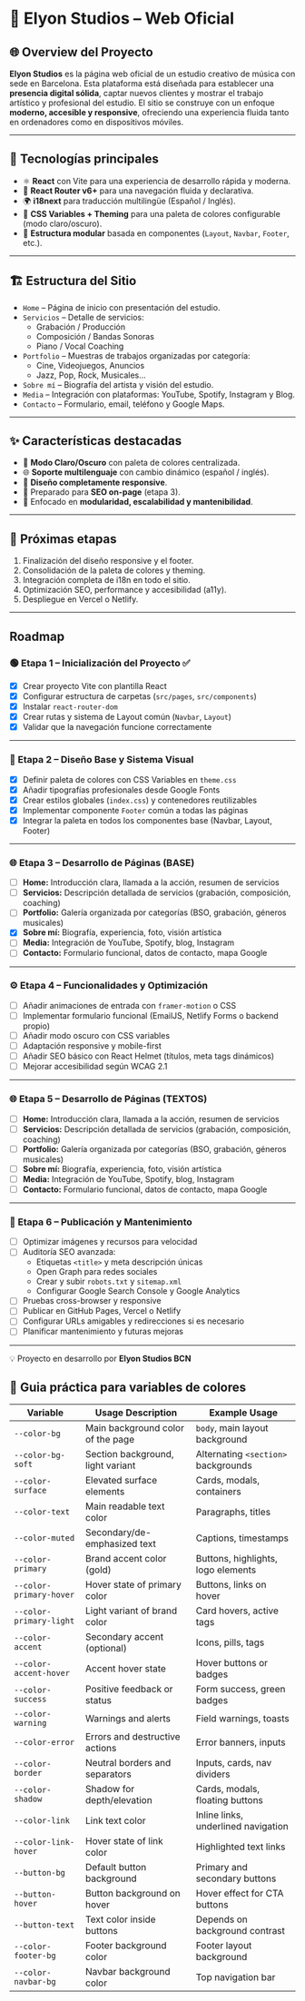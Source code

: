 # 🎵 Elyon Studios – Web Oficial

## 🌐 Overview del Proyecto

**Elyon Studios** es la página web oficial de un estudio creativo de música con sede en Barcelona. Esta plataforma está diseñada para establecer una **presencia digital sólida**, captar nuevos clientes y mostrar el trabajo artístico y profesional del estudio. El sitio se construye con un enfoque **moderno, accesible y responsive**, ofreciendo una experiencia fluida tanto en ordenadores como en dispositivos móviles.

---

## 🧩 Tecnologías principales

- ⚛️ **React** con Vite para una experiencia de desarrollo rápida y moderna.
- 🔁 **React Router v6+** para una navegación fluida y declarativa.
- 🌍 **i18next** para traducción multilingüe (Español / Inglés).
- 🎨 **CSS Variables + Theming** para una paleta de colores configurable (modo claro/oscuro).
- 🧱 **Estructura modular** basada en componentes (`Layout`, `Navbar`, `Footer`, etc.).

---

## 🏗️ Estructura del Sitio

- `Home` – Página de inicio con presentación del estudio.
- `Servicios` – Detalle de servicios:  
  - Grabación / Producción  
  - Composición / Bandas Sonoras  
  - Piano / Vocal Coaching
- `Portfolio` – Muestras de trabajos organizadas por categoría:  
  - Cine, Videojuegos, Anuncios  
  - Jazz, Pop, Rock, Musicales...
- `Sobre mí` – Biografía del artista y visión del estudio.
- `Media` – Integración con plataformas: YouTube, Spotify, Instagram y Blog.
- `Contacto` – Formulario, email, teléfono y Google Maps.

---

## ✨ Características destacadas

- 🌙 **Modo Claro/Oscuro** con paleta de colores centralizada.
- 🌐 **Soporte multilenguaje** con cambio dinámico (español / inglés).
- 📱 **Diseño completamente responsive**.
- 🧠 Preparado para **SEO on-page** (etapa 3).
- 🔧 Enfocado en **modularidad, escalabilidad y mantenibilidad**.

---

## 🚀 Próximas etapas

1. Finalización del diseño responsive y el footer.
2. Consolidación de la paleta de colores y theming.
3. Integración completa de i18n en todo el sitio.
4. Optimización SEO, performance y accesibilidad (a11y).
5. Despliegue en Vercel o Netlify.

---

## Roadmap

### 🟢 Etapa 1 – Inicialización del Proyecto ✅

- [x] Crear proyecto Vite con plantilla React  
- [x] Configurar estructura de carpetas (`src/pages`, `src/components`)  
- [x] Instalar `react-router-dom`  
- [x] Crear rutas y sistema de Layout común (`Navbar`, `Layout`)  
- [x] Validar que la navegación funcione correctamente  

---

### 🎨 Etapa 2 – Diseño Base y Sistema Visual

- [x] Definir paleta de colores con CSS Variables en `theme.css`  
- [x] Añadir tipografías profesionales desde Google Fonts  
- [x] Crear estilos globales (`index.css`) y contenedores reutilizables  
- [x] Implementar componente `Footer` común a todas las páginas  
- [x] Integrar la paleta en todos los componentes base (Navbar, Layout, Footer)  

---

### 🌐 Etapa 3 – Desarrollo de Páginas (BASE)

- [ ] **Home:** Introducción clara, llamada a la acción, resumen de servicios  
- [ ] **Servicios:** Descripción detallada de servicios (grabación, composición, coaching)  
- [ ] **Portfolio:** Galería organizada por categorías (BSO, grabación, géneros musicales)  
- [x] **Sobre mí:** Biografía, experiencia, foto, visión artística  
- [ ] **Media:** Integración de YouTube, Spotify, blog, Instagram  
- [ ] **Contacto:** Formulario funcional, datos de contacto, mapa Google  

---

### ⚙️ Etapa 4 – Funcionalidades y Optimización

- [ ] Añadir animaciones de entrada con `framer-motion` o CSS  
- [ ] Implementar formulario funcional (EmailJS, Netlify Forms o backend propio)  
- [ ] Añadir modo oscuro con CSS variables  
- [ ] Adaptación responsive y mobile-first  
- [ ] Añadir SEO básico con React Helmet (títulos, meta tags dinámicos)  
- [ ] Mejorar accesibilidad según WCAG 2.1  

---

### 🌐 Etapa 5 – Desarrollo de Páginas (TEXTOS)

- [ ] **Home:** Introducción clara, llamada a la acción, resumen de servicios  
- [ ] **Servicios:** Descripción detallada de servicios (grabación, composición, coaching)  
- [ ] **Portfolio:** Galería organizada por categorías (BSO, grabación, géneros musicales)  
- [ ] **Sobre mí:** Biografía, experiencia, foto, visión artística  
- [ ] **Media:** Integración de YouTube, Spotify, blog, Instagram  
- [ ] **Contacto:** Formulario funcional, datos de contacto, mapa Google  

---

### 🚀 Etapa 6 – Publicación y Mantenimiento

- [ ] Optimizar imágenes y recursos para velocidad  
- [ ] Auditoría SEO avanzada:  
  - Etiquetas `<title>` y meta descripción únicas  
  - Open Graph para redes sociales  
  - Crear y subir `robots.txt` y `sitemap.xml`  
  - Configurar Google Search Console y Google Analytics  
- [ ] Pruebas cross-browser y responsive  
- [ ] Publicar en GitHub Pages, Vercel o Netlify  
- [ ] Configurar URLs amigables y redirecciones si es necesario  
- [ ] Planificar mantenimiento y futuras mejoras  

---

💡 Proyecto en desarrollo por **Elyon Studios BCN**


## 🎨 Guia práctica para variables de colores

| Variable                 | Usage Description                                       | Example Usage                                   |
|--------------------------|----------------------------------------------------------|--------------------------------------------------|
| `--color-bg`             | Main background color of the page                        | `body`, main layout background                   |
| `--color-bg-soft`        | Section background, light variant                        | Alternating `<section>` backgrounds              |
| `--color-surface`        | Elevated surface elements                                | Cards, modals, containers                        |
| `--color-text`           | Main readable text color                                 | Paragraphs, titles                               |
| `--color-muted`          | Secondary/de-emphasized text                             | Captions, timestamps                             |
| `--color-primary`        | Brand accent color (gold)                                | Buttons, highlights, logo elements               |
| `--color-primary-hover`  | Hover state of primary color                             | Buttons, links on hover                          |
| `--color-primary-light`  | Light variant of brand color                             | Card hovers, active tags                         |
| `--color-accent`         | Secondary accent (optional)                              | Icons, pills, tags                               |
| `--color-accent-hover`   | Accent hover state                                       | Hover buttons or badges                          |
| `--color-success`        | Positive feedback or status                              | Form success, green badges                       |
| `--color-warning`        | Warnings and alerts                                      | Field warnings, toasts                           |
| `--color-error`          | Errors and destructive actions                           | Error banners, inputs                            |
| `--color-border`         | Neutral borders and separators                           | Inputs, cards, nav dividers                      |
| `--color-shadow`         | Shadow for depth/elevation                               | Cards, modals, floating buttons                  |
| `--color-link`           | Link text color                                          | Inline links, underlined navigation              |
| `--color-link-hover`     | Hover state of link color                                | Highlighted text links                           |
| `--button-bg`            | Default button background                                | Primary and secondary buttons                    |
| `--button-hover`         | Button background on hover                               | Hover effect for CTA buttons                     |
| `--button-text`          | Text color inside buttons                                | Depends on background contrast                   |
| `--color-footer-bg`      | Footer background color                                  | Footer layout background                         |
| `--color-navbar-bg`      | Navbar background color                                  | Top navigation bar                               |

